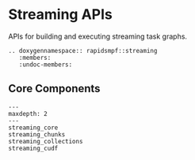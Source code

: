 # Streaming APIs

APIs for building and executing streaming task graphs.

```{eval-rst}
.. doxygennamespace:: rapidsmpf::streaming
   :members:
   :undoc-members:
```

## Core Components

```{toctree}
---
maxdepth: 2
---
streaming_core
streaming_chunks
streaming_collections
streaming_cudf
```
